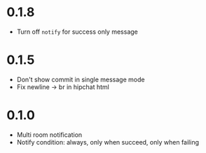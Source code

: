 # 0.1.8
- Turn off `notify` for success only message

# 0.1.5
- Don't show commit in single message mode
- Fix newline -> br in hipchat html

# 0.1.0

- Multi room notification
- Notify condition: always, only when succeed, only when failing
